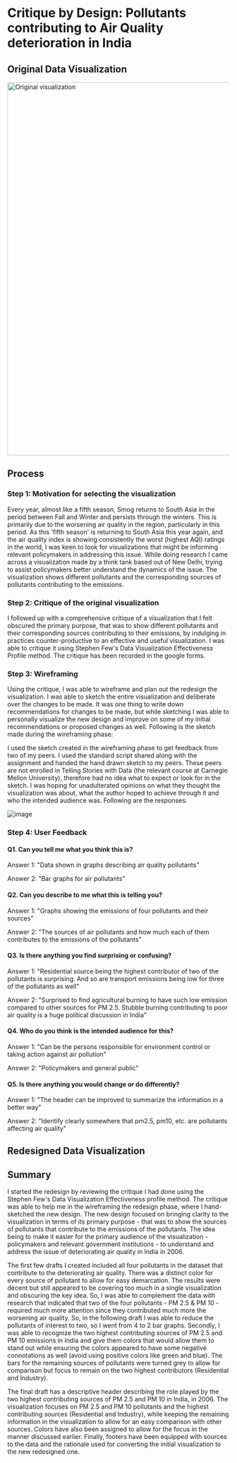 # Critique by Design: Pollutants contributing to Air Quality deterioration in India

## Original Data Visualization
<img width="845" alt="Original visualization" src="https://user-images.githubusercontent.com/80662552/140880501-fb9e51ac-9e6a-41fe-b760-9950a5ff2a08.png">

## Process
### Step 1: Motivation for selecting the visualization

Every year, almost like a fifth season, Smog returns to South Asia in the period between Fall and Winter and persists through the winters. This is primarily due to the worsening air quality in the region, particularly in this period. As this 'fifth season' is returning to South Asia this year again, and the air quality index is showing consistently the worst (highest AQI) ratings in the world, I was keen to look for visualizations that might be informing relevant policymakers in addressing this issue. While doing research I came across a visualization made by a think tank based out of New Delhi, trying to assist policymakers better understand the dynamics of the issue. The visualization shows different pollutants and the corresponding sources of pollutants contributing to the emissions.

### Step 2: Critique of the original visualization

I followed up with a comprehensive critique of a visualization that I felt obscured the primary purpose, that was to show different pollutants and their corresponding sources contributing to their emissions, by indulging in practices counter-productive to an effective and useful visualization. I was able to critique it using Stephen Few's Data Visualization Effectiveness Profile method. The critique has been recorded in the google forms.

### Step 3: Wireframing

Using the critique, I was able to wireframe and plan out the redesign the visualization. I was able to sketch the entire visualization and deliberate over the changes to be made. It was one thing to write down recommendations for changes to be made, but while sketching I was able to personally visualize the new design and improve on some of my initial recommendations or proposed changes as well. Following is the sketch made during the wireframing phase:

I used the sketch created in the wireframing phase to get feedback from two of my peers. I used the standard script shared along with the assignment and handed the hand drawn sketch to my peers. These peers are not enrolled in Telling Stories with Data (the relevant course at Carnegie Mellon University), therefore had no idea what to expect or look for in the sketch. I was hoping for unadulterated opinions on what they thought the visualization was about, what the author hoped to achieve through it and who the intended audience was. Following are the responses:

![image](https://user-images.githubusercontent.com/80662552/140881784-cdfa6cc2-94de-4ccd-8a0d-a772cf54c4e4.png)

### Step 4: User Feedback

#### Q1. Can you tell me what you think this is?
Answer 1: "Data shown in graphs describing air quality pollutants"

Answer 2: "Bar graphs for air pollutants"

#### Q2. Can you describe to me what this is telling you?
Answer 1: "Graphs showing the emissions of four pollutants and their sources"

Answer 2: "The sources of air pollutants and how much each of them contributes to the emissions of the pollutants"

#### Q3. Is there anything you find surprising or confusing?
Answer 1: "Residential source being the highest contributor of two of the pollutants is surprising. And so are transport emissions being low for three of the pollutants as well"

Answer 2: "Surprised to find agricultural burning to have such low emission compared to other sources for PM 2.5. Stubble burning contributing to poor air quality is a huge political discussion in India"

#### Q4. Who do you think is the intended audience for this?
Answer 1: "Can be the persons responsible for environment control or taking action against air pollution" 

Answer 2: "Policymakers and general public"

#### Q5. Is there anything you would change or do differently?
Answer 1: "The header can be improved to summarize the information in a better way"

Answer 2: "Identify clearly somewhere that pm2.5, pm10, etc. are pollutants affecting air quality"

## Redesigned Data Visualization

<div class="flourish-embed flourish-chart" data-src="visualisation/7771551"><script src="https://public.flourish.studio/resources/embed.js"></script></div>

## Summary

I started the redesign by reviewing the critique I had done using the Stephen Few's Data Visualization Effectiveness profile method. The critique was able to help me in the wireframing the redesign phase, where I hand-sketched the new design. The new design focused on bringing clarity to the visualization in terms of its primary purpose - that was to show the sources of pollutants that contribute to the emissions of the pollutants. The idea being to make it easier for the primary audience of the visualization - policymakers and relevant government institutions - to understand and address the issue of deteriorating air quality in India in 2006.

The first few drafts I created included all four pollutants in the dataset that contribute to the deteriorating air quality. There was a distinct color for every source of pollutant to allow for easy demarcation. The results were decent but still appeared to be covering too much in a single visualization and obscuring the key idea. So, I was able to complement the data with research that indicated that two of the four pollutants - PM 2.5 & PM 10 - required much more attention since they contributed much more the worsening air quality. So, in the following draft I was able to reduce the pollutants of interest to two, so I went from 4 to 2 bar graphs. Secondly, I was able to recognize the two highest contributing sources of PM 2.5 and PM 10 emissions in India and give them colors that would allow them to stand out while ensuring the colors appeared to have some negative connotations as well (avoid using positive colors like green and blue). The bars for the remaining sources of pollutants were turned grey to allow for comparison but focus to remain on the two highest contributors (Residential and Industry).

The final draft has a descriptive header describing the role played by the two highest contributing sources of PM 2.5 and PM 10 in India, in 2006. The visualization focuses on PM 2.5 and PM 10 pollutants and the highest contributing sources (Residential and Industry), while keeping the remaining information in the visualization to allow for an easy comparison with other sources. Colors have also been assigned to allow for the focus in the manner discussed earlier. Finally, footers have been equipped with sources to the data and the rationale used for converting the initial visualization to the new redesigned one.
